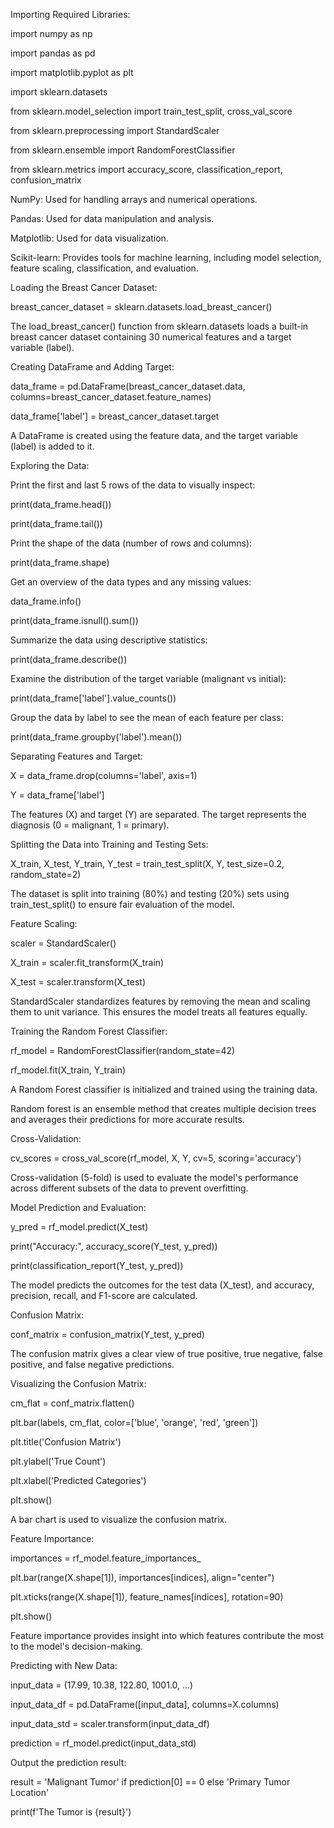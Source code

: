 Importing Required Libraries:


import numpy as np

import pandas as pd

import matplotlib.pyplot as plt

import sklearn.datasets

from sklearn.model_selection import train_test_split, cross_val_score

from sklearn.preprocessing import StandardScaler

from sklearn.ensemble import RandomForestClassifier

from sklearn.metrics import accuracy_score, classification_report, confusion_matrix

NumPy: Used for handling arrays and numerical operations.

Pandas: Used for data manipulation and analysis.

Matplotlib: Used for data visualization.

Scikit-learn: Provides tools for machine learning, including model selection, feature scaling, classification, and evaluation.


Loading the Breast Cancer Dataset:


breast_cancer_dataset = sklearn.datasets.load_breast_cancer()

The load_breast_cancer() function from sklearn.datasets loads a built-in breast cancer dataset containing 30 numerical features and a target variable (label).


Creating DataFrame and Adding Target:


data_frame = pd.DataFrame(breast_cancer_dataset.data, columns=breast_cancer_dataset.feature_names)

data_frame['label'] = breast_cancer_dataset.target

A DataFrame is created using the feature data, and the target variable (label) is added to it.


Exploring the Data:


Print the first and last 5 rows of the data to visually inspect:

print(data_frame.head())

print(data_frame.tail())


Print the shape of the data (number of rows and columns):


print(data_frame.shape)


Get an overview of the data types and any missing values:


data_frame.info()

print(data_frame.isnull().sum())


Summarize the data using descriptive statistics:


print(data_frame.describe())

Examine the distribution of the target variable (malignant vs initial):


print(data_frame['label'].value_counts())


Group the data by label to see the mean of each feature per class:


print(data_frame.groupby('label').mean())


Separating Features and Target:


X = data_frame.drop(columns='label', axis=1)

Y = data_frame['label']

The features (X) and target (Y) are separated. The target represents the diagnosis (0 = malignant, 1 = primary).


Splitting the Data into Training and Testing Sets:


X_train, X_test, Y_train, Y_test = train_test_split(X, Y, test_size=0.2, random_state=2)

The dataset is split into training (80%) and testing (20%) sets using train_test_split() to ensure fair evaluation of the model.


Feature Scaling:


scaler = StandardScaler()

X_train = scaler.fit_transform(X_train)

X_test = scaler.transform(X_test)

StandardScaler standardizes features by removing the mean and scaling them to unit variance. This ensures the model treats all features equally.


Training the Random Forest Classifier:


rf_model = RandomForestClassifier(random_state=42)

rf_model.fit(X_train, Y_train)

A Random Forest classifier is initialized and trained using the training data.

Random forest is an ensemble method that creates multiple decision trees and averages their predictions for more accurate results.


Cross-Validation:


cv_scores = cross_val_score(rf_model, X, Y, cv=5, scoring='accuracy')

Cross-validation (5-fold) is used to evaluate the model's performance across different subsets of the data to prevent overfitting.


Model Prediction and Evaluation:


y_pred = rf_model.predict(X_test)

print("Accuracy:", accuracy_score(Y_test, y_pred))

print(classification_report(Y_test, y_pred))

The model predicts the outcomes for the test data (X_test), and accuracy, precision, recall, and F1-score are calculated.


Confusion Matrix:


conf_matrix = confusion_matrix(Y_test, y_pred)

The confusion matrix gives a clear view of true positive, true negative, false positive, and false negative predictions.


Visualizing the Confusion Matrix:


cm_flat = conf_matrix.flatten()

plt.bar(labels, cm_flat, color=['blue', 'orange', 'red', 'green'])

plt.title('Confusion Matrix')

plt.ylabel('True Count')

plt.xlabel('Predicted Categories')

plt.show()

A bar chart is used to visualize the confusion matrix.


Feature Importance:


importances = rf_model.feature_importances_

plt.bar(range(X.shape[1]), importances[indices], align="center")

plt.xticks(range(X.shape[1]), feature_names[indices], rotation=90)

plt.show()

Feature importance provides insight into which features contribute the most to the model's decision-making.


Predicting with New Data:


input_data = (17.99, 10.38, 122.80, 1001.0, ...)

input_data_df = pd.DataFrame([input_data], columns=X.columns)

input_data_std = scaler.transform(input_data_df)

prediction = rf_model.predict(input_data_std)


Output the prediction result:


result = 'Malignant Tumor' if prediction[0] == 0 else 'Primary Tumor Location'

print(f'The Tumor is {result}')
